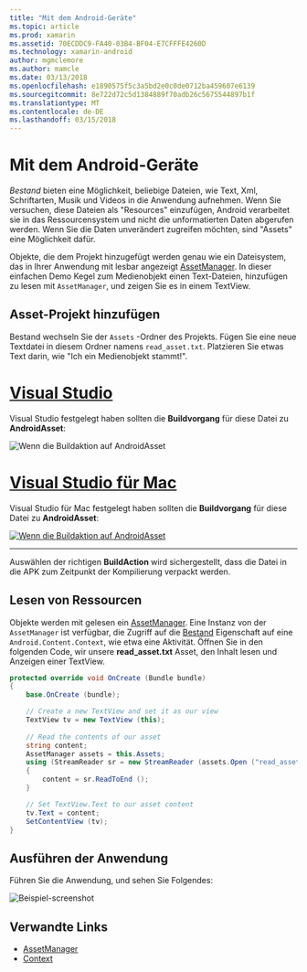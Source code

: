 ```yaml
---
title: "Mit dem Android-Geräte"
ms.topic: article
ms.prod: xamarin
ms.assetid: 70ECDDC9-FA40-03B4-BF04-E7CFFFE4260D
ms.technology: xamarin-android
author: mgmclemore
ms.author: mamcle
ms.date: 03/13/2018
ms.openlocfilehash: e1890575f5c3a5bd2e0c0de0712ba459607e6139
ms.sourcegitcommit: 8e722d72c5d1384889f70adb26c5675544897b1f
ms.translationtype: MT
ms.contentlocale: de-DE
ms.lasthandoff: 03/15/2018
---
```

# <a name="using-android-assets"></a>Mit dem Android-Geräte

_Bestand_ bieten eine Möglichkeit, beliebige Dateien, wie Text, Xml, Schriftarten, Musik und Videos in die Anwendung aufnehmen. Wenn Sie versuchen, diese Dateien als "Resources" einzufügen, Android verarbeitet sie in das Ressourcensystem und nicht die unformatierten Daten abgerufen werden. Wenn Sie die Daten unverändert zugreifen möchten, sind "Assets" eine Möglichkeit dafür.

Objekte, die dem Projekt hinzugefügt werden genau wie ein Dateisystem, das in Ihrer Anwendung mit lesbar angezeigt [AssetManager](https://developer.xamarin.com/api/type/Android.Content.Res.AssetManager/).
In dieser einfachen Demo Kegel zum Medienobjekt einen Text-Dateien, hinzufügen zu lesen mit `AssetManager`, und zeigen Sie es in einem TextView.


## <a name="add-asset-to-project"></a>Asset-Projekt hinzufügen

Bestand wechseln Sie der `Assets` -Ordner des Projekts. Fügen Sie eine neue Textdatei in diesem Ordner namens `read_asset.txt`. Platzieren Sie etwas Text darin, wie "Ich ein Medienobjekt stammt!".

# <a name="visual-studiotabvswin"></a>[Visual Studio](#tab/vswin)

Visual Studio festgelegt haben sollten die **Buildvorgang** für diese Datei zu **AndroidAsset**:

![Wenn die Buildaktion auf AndroidAsset](android-assets-images/asset-properties-vs.png) 

# <a name="visual-studio-for-mactabvsmac"></a>[Visual Studio für Mac](#tab/vsmac)

Visual Studio für Mac festgelegt haben sollten die **Buildvorgang** für diese Datei zu **AndroidAsset**:

[![Wenn die Buildaktion auf AndroidAsset](android-assets-images/asset-properties-xs-sml.png)](android-assets-images/asset-properties-xs.png#lightbox)

-----

Auswählen der richtigen **BuildAction** wird sichergestellt, dass die Datei in die APK zum Zeitpunkt der Kompilierung verpackt werden.


## <a name="reading-assets"></a>Lesen von Ressourcen

Objekte werden mit gelesen ein [AssetManager](https://developer.xamarin.com/api/type/Android.Content.Res.AssetManager/). Eine Instanz von der `AssetManager` ist verfügbar, die Zugriff auf die [Bestand](https://developer.xamarin.com/api/property/Android.Content.Context.Assets/) Eigenschaft auf eine `Android.Content.Context`, wie etwa eine Aktivität.
Öffnen Sie in den folgenden Code, wir unsere **read_asset.txt** Asset, den Inhalt lesen und Anzeigen einer TextView.

```csharp
protected override void OnCreate (Bundle bundle)
{
    base.OnCreate (bundle);

    // Create a new TextView and set it as our view
    TextView tv = new TextView (this);
    
    // Read the contents of our asset
    string content;
    AssetManager assets = this.Assets;
    using (StreamReader sr = new StreamReader (assets.Open ("read_asset.txt")))
    {
        content = sr.ReadToEnd ();
    }

    // Set TextView.Text to our asset content
    tv.Text = content;
    SetContentView (tv);
}
```


## <a name="running-the-application"></a>Ausführen der Anwendung

Führen Sie die Anwendung, und sehen Sie Folgendes:

![Beispiel-screenshot](android-assets-images/screenshot.png)


## <a name="related-links"></a>Verwandte Links

- [AssetManager](https://developer.xamarin.com/api/type/Android.Content.Res.AssetManager/)
- [Context](https://developer.xamarin.com/api/type/Android.Content.Context/)
